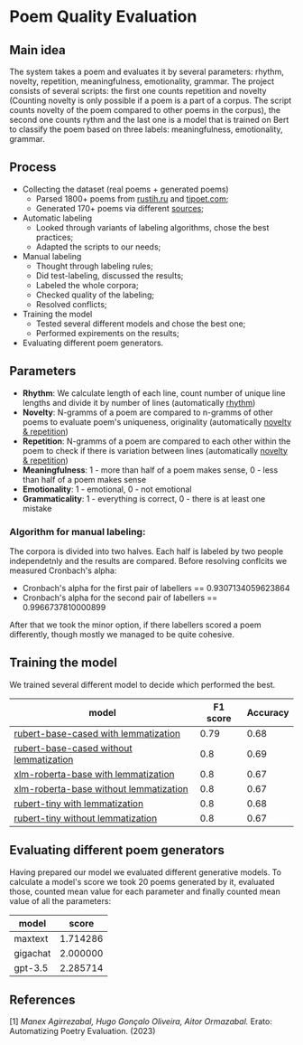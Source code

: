 # Poem Quality Evaluation
## Main idea
The system takes a poem and evaluates it by several parameters: rhythm, novelty, repetition, meaningfulness, emotionality, grammar. The project consists of several scripts: the first one counts repetition and novelty (Counting novelty is only possible if a poem is a part of a corpus. The script counts novelty of the poem compared to other poems in the corpus), the second one counts rythm and the last one is a model that is trained on Bert to classify the poem based on three labels: meaningfulness, emotionality, grammar.

## Process
+ Collecting the dataset (real poems + generated poems)
  + Parsed 1800+ poems from [rustih.ru](https://rustih.ru/) and [tipoet.com](https://tipoet.com/);
  + Generated 170+ poems via different [sources](https://github.com/polinadumbledore/poem_quality_evaluation/blob/main/poems_generation/generation_sources.txt);
+ Automatic labeling
  + Looked through variants of labeling algorithms, chose the best practices;
  + Adapted the scripts to our needs;
+ Manual labeling
  + Thought through labeling rules;
  + Did test-labeling, discussed the results;
  + Labeled the whole corpora;
  + Checked quality of the labeling;
  + Resolved conflicts;
+ Training the model
  + Tested several different models and chose the best one;
  + Performed expirements on the results;
+ Evaluating different poem generators.

## Parameters
+ **Rhythm**: We calculate length of each line, count number of unique line lengths and divide it by number of lines (automatically [rhythm](https://github.com/polinadumbledore/poem_quality_evaluation/blob/main/rhythm.ipynb))
+ **Novelty**: N-gramms of a poem are compared to n-gramms of other poems to evaluate poem's uniqueness, originality (automatically [novelty & repetition](https://github.com/polinadumbledore/poem_quality_evaluation/blob/main/novelty_and_repetition.ipynb))
+ **Repetition**: N-gramms of a poem are compared to each other within the poem to check if there is variation between lines (automatically [novelty & repetition](https://github.com/polinadumbledore/poem_quality_evaluation/blob/main/novelty_and_repetition.ipynb))
+ **Meaningfulness**: 1 - more than half of a poem makes sense, 0 - less than half of a poem makes sense
+ **Emotionality**: 1 - emotional, 0 - not emotional
+ **Grammaticality**: 1 - everything is correct, 0 - there is at least one mistake
### Algorithm for manual labeling:
The corpora is divided into two halves. Each half is labeled by two people independetnly and the results are compared. Before resolving conflcits we measured Cronbach's alpha:
- Cronbach's alpha for the first pair of labellers == 0.9307134059623864
- Cronbach's alpha for the second pair of labellers == 0.9966737810000899

After that we took the minor option, if there labellers scored a poem differently, though mostly we managed to be quite cohesive.

## Training the model

We trained several different model to decide which performed the best. 

| model | F1 score | Accuracy |
|------------|-------------|-------------|
| [rubert-base-cased with lemmatization](https://huggingface.co/DeepPavlov/rubert-base-cased) | 0.79 | 0.68 |
| [rubert-base-cased without lemmatization](https://huggingface.co/DeepPavlov/rubert-base-cased) | 0.8 | 0.69 |
| [xlm-roberta-base with lemmatization](https://huggingface.co/FacebookAI/xlm-roberta-base) | 0.8 | 0.67 |
| [xlm-roberta-base without lemmatization](https://huggingface.co/FacebookAI/xlm-roberta-base) | 0.8 | 0.67 |
| [rubert-tiny with lemmatization](https://huggingface.co/cointegrated/rubert-tiny2) | 0.8 | 0.68 |
| [rubert-tiny without lemmatization](https://huggingface.co/cointegrated/rubert-tiny2) | 0.8 | 0.67 |


## Evaluating different poem generators
Having prepared our model we evaluated different generative models. To calculate a model's score we took 20 poems generated by it, evaluated those, counted mean value for each parameter and finally counted mean value of all the parameters:

| model      | score       |
|------------|-------------|
| maxtext    | 1.714286    |
| gigachat   | 2.000000    |
| gpt-3.5    | 2.285714    |

## References
[1] *Manex Agirrezabal, Hugo Gonçalo Oliveira, Aitor Ormazabal.* Erato: Automatizing Poetry Evaluation. (2023)
